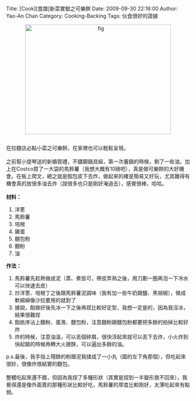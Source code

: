 Title: [Cook][食譜]新菜實驗之可樂餅
Date: 2009-09-30 22:16:00
Author: Yao-An Chan
Category: Cooking-Backing
Tags: 伙食很好的證據


<div class='post'>
<a onblur="try {parent.deselectBloggerImageGracefully();} catch(e) {}" href="http://4.bp.blogspot.com/_mvtDPM7iODU/SsQ-SNI94dI/AAAAAAAAE14/8tJF6m5aOkY/s1600-h/DSC00460.JPG"><img style="margin: 0px auto 10px; display: block; text-align: center; cursor: pointer; width: 400px; height: 300px;" src="http://4.bp.blogspot.com/_mvtDPM7iODU/SsQ-SNI94dI/AAAAAAAAE14/8tJF6m5aOkY/s400/DSC00460.JPG" alt="fig" id="BLOGGER_PHOTO_ID_5387499536727794130" border="0" /></a><br />在拉麵店必點小菜之可樂餅，在家裡也可以輕鬆呈現。<br /><br />之前幫小提琴送的新婚賀禮，不鏽鋼鍋具組，第一次養鍋的時候，剩了一些油，加上在Costco買了一大袋的馬鈴薯（我想大概有10磅吧），真是做可樂餅的大好機會。在板上爬文，總之就是餡包皮下去炸，做起來的確是簡易又好玩，尤其難得有機會真的放很多油去炸（說很多也只是剛好淹過去），感覺很棒，哈哈。<br /><br /><span style="display: block;" class="PackedElements PackedElements-0"><span style="display: block;" class="PackedElements PackedElements-0"><span style="font-weight: bold;">材料：</span><br /><ol><li>洋蔥<br /></li><li>馬鈴薯</li><li>培根<br /></li><li>雞蛋</li><li>麵包粉</li><li>麵粉<br /></li><li>油<br /></li></ol><span style="font-weight: bold;">作法：<br /></span></span></span><ol><li>馬鈴薯先趁熱做成泥（蒸、煮皆可，帶皮弄熟之後，用刀劃一圈再泡一下冷水可以快速去皮）</li><li>炒洋蔥、培根丁之後跟馬鈴薯泥調味（我有加一些牛奶跟鹽、黑胡椒），做成軟綿綿像沙拉要用的就對了</li><li>據說，餡做好後先冰一下之後再捏比較好定型，我想一定是的，因為我沒冰，結果很難捏<br /></li><li>餡依序沾上麵粉、蛋液、麵包粉，注意麵粉跟麵包粉都要把多餘的拍掉比較好炸</li><li>炸的時候，注意油溫，可以丟個碎屑，很快浮起來就可以丟下去炸，小火炸到快起鍋的時候再轉大火搶酥，可以逼出多餘的油。<br /></li></ol>p.s.最後，我手指上殘餘的粉跟泥我揉成了一小丸（圖的左下角那個），但吃起來很妙，很像炸很結實的麵包。<br /><br />整體吃起來還不錯，但因為我捏了多種形狀（其實是捏到一半變形救不回來），我覺得還是像外面賣的那種形狀比較好吃，馬鈴薯的厚度比較剛好，太薄吃起來有點弱。</div>
